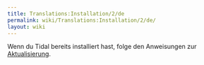 ```yaml
---
title: Translations:Installation/2/de
permalink: wiki/Translations:Installation/2/de/
layout: wiki
---
```


Wenn du Tidal bereits installiert hast, folge den Anweisungen zur
[Aktualisierung](/wiki/Upgrading "wikilink").
